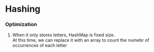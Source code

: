 # Hashing

### Optimization
1. When it only stores letters, HashMap is fixed size.
<br/> At this time, we can replace it with an array to count the numebr of occurrences of each letter
